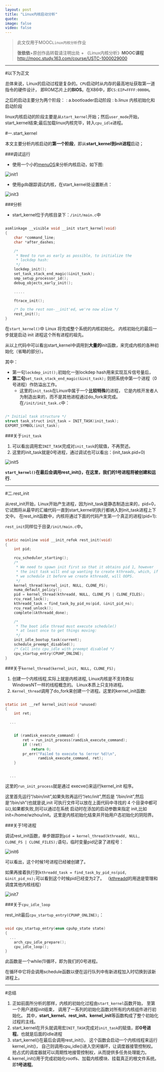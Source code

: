 ```yaml
---
layout: post
title: "Linux内核启动分析"
quote:
image: false
video: false
---
```

>此文仅用于MOOC`Linux内核分析`作业
>
>**张依依**+原创作品转载请注明出处 + 《Linux内核分析》**MOOC课程**http://mooc.study.163.com/course/USTC-1000029000


*****


#以下为正文

总体来说，Linux的启动过程是复杂的。`CPU`启动时从内存的最高地址获取第一道指令的硬件设计，
即ROM芯片上的**BIOS**。在X86中，即`CS:EIP=FFFF:0000H`。


之后的启动主要分为两个阶段：
: a.bootloader启动阶段
: b.linux 内核初始化和启动阶段


linux内核启动的阶段主要是从`start_kernel`开始；然后`user_mode`开始，
start_kernel结束;最后加载linux内核完毕，转入`cpu_idle`进程。


#一.start_kernel


本文主要分析内核启动的**第一个阶段**，即从**start_kernel到init进程**启动；



###调试运行
- 使用一个小的[menuOS](https://github.com/mengning/menu)来分析内核启动，如下图:


![init1](/media/2015-3-22/init1.png)


- 使用gdb跟踪调试内核，在start_kernel处设置断点：


![init3](/media/2015-3-22/init3.png)


###分析
- start_kernel位于内核目录下：`/init/main.c`中

~~~ c

asmlinkage __visible void __init start_kernel(void)
{
	char *command_line;
	char *after_dashes;

	/*
	 * Need to run as early as possible, to initialize the
	 * lockdep hash:
	 */
	lockdep_init();
	set_task_stack_end_magic(&init_task);
	smp_setup_processor_id();
	debug_objects_early_init();

	.....

	ftrace_init();

	/* Do the rest non-__init'ed, we're now alive */
	rest_init();
}

~~~~

在`start_kernel()`中 Linux 将完成整个系统的内核初始化。
内核初始化的最后一步就是启动 init 进程这个所有进程的祖先。


从以上代码中可以看出start_kernel中调用到**大量的**init函数，来完成内核的各种初始化（省略的部分）。

其中：

- 第一句`lockdep_init();`初始化一张lockdep hash用来实现互斥信号量后，
- **第二句**`set_task_stack_end_magic(&init_task);`
则把系统中第一个进程（0号进程）作防溢出工作。
  - 这里的`init_task`在Linux中属于一个**比较特殊**的进程，
它是内核开发者人为制造出来的，而不是其他进程通过do_fork来完成。在`/init/init_task.c`中：


~~~ c

/* Initial task structure */
struct task_struct init_task = INIT_TASK(init_task);
EXPORT_SYMBOL(init_task);

~~~

###关于`init_task`

1. 可以看出调用宏`INIT_TASK`完成对`init_task`的赋值，不再赘述。
2. 这里的init_task就是0号进程，通过调试也可以看出：(init_task.pid=0)

![init5](/media/2015-3-22/init5.png)


**`start_kernel()`在最后会调用rest_init()，在这里，我们的1号进程将被创建和运行.**



*******


#二.rest_init

从rest_init开始，Linux开始产生进程，因为init_task是静态制造出来的，pid=0，
它试图将从最早的汇编代码一直到start_kernel的执行都纳入到init_task进程上下文中。
在rest_init函数中，内核将通过下面的代码产生第一个真正的进程(pid=1):


`rest_init`同样位于目录`/init/main.c`中。

~~~ c

static noinline void __init_refok rest_init(void)
{
	int pid;

	rcu_scheduler_starting();
	/*
	 * We need to spawn init first so that it obtains pid 1, however
	 * the init task will end up wanting to create kthreads, which, if
	 * we schedule it before we create kthreadd, will OOPS.
	 */
	kernel_thread(kernel_init, NULL, CLONE_FS);
	numa_default_policy();
	pid = kernel_thread(kthreadd, NULL, CLONE_FS | CLONE_FILES);
	rcu_read_lock();
	kthreadd_task = find_task_by_pid_ns(pid, &init_pid_ns);
	rcu_read_unlock();
	complete(&kthreadd_done);

	/*
	 * The boot idle thread must execute schedule()
	 * at least once to get things moving:
	 */
	init_idle_bootup_task(current);
	schedule_preempt_disabled();
	/* Call into cpu_idle with preempt disabled */
	cpu_startup_entry(CPUHP_ONLINE);
}

~~~


###关于`kernel_thread(kernel_init, NULL, CLONE_FS);`
1. 创建一个内核线程,实际上就是内核进程, Linux内核是不支持类似 WindowsNT一样的线程概念的。
Linux本质上只支持进程。
2. `Kernel_thread`调用了do_fork来创建一个进程。这里的kernel_init函数:

~~~ c

static int __ref kernel_init(void *unused)
{
	int ret;

  ...


	if (ramdisk_execute_command) {
		ret = run_init_process(ramdisk_execute_command);
		if (!ret)
			return 0;
		pr_err("Failed to execute %s (error %d)\n",
		       ramdisk_execute_command, ret);
	}


  ...


~~~

这里的`run_init_process`就是通过 execve()来运行kernel_init 程序。

这里首先运行“/sbin/init”,如果失败再运行“/etc/init”,然后是 “/bin/init”,然后是“/bin/sh”(也就是说,init 可执行文件可以放在上面代码中寻找的 4 个目录中都可以),如果都失败,则可以通过在系统 启动时在添加的启动参数来指定 init,比如 init=/home/wzhou/init。这里是内核初始化结束并开始用户态初始化的阴阳界。

###关于1号进程

调试rest_init函数，单步跟踪到`pid = kernel_thread(kthreadd, NULL, CLONE_FS | CLONE_FILES);`语句，临时变量pid记录了进程号：

![init6](/media/2015-3-22/init6.png)

可以看出，这个时候1号进程已经被创建了。

如果再接着执行到`kthreadd_task = find_task_by_pid_ns(pid, &init_pid_ns);`可以看到这个时候pid已经变为2了。
（[kthreadd](http://www.cs.ucsb.edu/~rich/class/cs170/notes/Kthreads/index.html)的用途是管理和调度其他内核线程）

![init7](/media/2015-3-22/init7.png)


###关于`cpu_idle_loop`

rest_init最后`cpu_startup_entry(CPUHP_ONLINE);`：


~~~ c

void cpu_startup_entry(enum cpuhp_state state)
{
  ...
	arch_cpu_idle_prepare();
	cpu_idle_loop();
}

~~~

此函数是一个while(1)循环，即为我们的0号进程。

在循环中它将会调用schedule函数以便在运行队列中有新进程加入时切换到该新进程上。



*******


#总结


1. 正如前面所分析的那样，内核的初始化过程由`start_kernel`函数开始，
至第一个用户进程init结束，
调用了一系列的初始化函数对所有的内核组件进行初始化。
其中，**start_kernel、rest_init、kernel_init**等函数构成了整个初始化过程的主线。
2. start_kernel在开头就调用宏`INIT_TASK`完成对`init_task`的赋值，即**0号进程**。也就是后面的idle进程
3. start_kernel()在最后会调用rest_init()，
这个函数会启动一个内核线程来运行kernel_init()，
自己则调用cpu_idle()进入空闲循环，让调度器接管控制权。
抢占式的调度器就可以周期性地接管控制权，从而提供多任务处理能力。
4. kernel_init()用于完成初始化rootfs、加载内核模块、挂载真正的根文件系统。
即**1号进程**。
